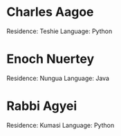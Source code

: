 # Charles Aagoe
Residence: Teshie 
Language: Python
# Enoch Nuertey
Residence: Nungua
Language: Java
# Rabbi Agyei
Residence: Kumasi
Language: Python

